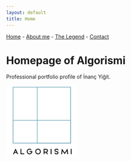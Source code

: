 ```yaml
---
layout: default
title: Home
---
```


<a href="index">Home</a> -
<a href="about">About me</a> -
<a href="legend">The Legend</a> -
<a href="contact">Contact</a>

# Homepage of Algorismi
Professional portfolio profile of İnanç Yiğit.

![Logo](assets/images/logo.png)
